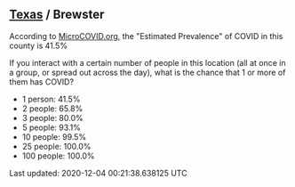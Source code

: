 
## [Texas](/united-states/texas) / Brewster

According to [MicroCOVID.org](http://microcovid.org),
the "Estimated Prevalence" of COVID in this county is 41.5%

If you interact with a certain number of people in this location
(all at once in a group, or spread out across the day), what is the chance that
1 or more of them has COVID?

- 1 person: 41.5%
- 2 people: 65.8%
- 3 people: 80.0%
- 5 people: 93.1%
- 10 people: 99.5%
- 25 people: 100.0%
- 100 people: 100.0%

Last updated: 2020-12-04 00:21:38.638125 UTC
